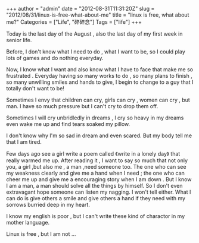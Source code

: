 +++
author = "admin"
date = "2012-08-31T11:31:20Z"
slug = "2012/08/31/linux-is-free-what-about-me"
title = "linux is free, what about me?"
Categories = ["Life", "碎碎念"]
Tags = ["life"]
+++

Today is the last day of the August , also the last day of my first week in senior life.

Before, I don't know what I need to do , what I want to be, so I could play lots of games and do nothing everyday.

Now, I know what I want and also know what I have to face that make me so frustrated . Everyday having so many works to do , so many plans to finish , so many unwilling smiles and hands to give, I begin to change to a guy that I totally don't want to be!

Sometimes I envy that children can cry, girls can cry , women can cry , but man. I have so much pressure but I can't cry to drop them off.

Sometimes I will cry unbridledly in dreams , I cry so heavy in my dreams even wake me up and find tears soaked my pillow.

I don't know why I'm so sad in dream and even scared. But my body tell me that I am tired.

Few days ago see a girl write a poem called 《write in a lonely day》 that really warmed me up.
After reading it , I want to say so much that not only you, a girl ,but also me , a man ,need someone too. The one who can see my weakness clearly and give me a hand when I need ; the one who can cheer me up and give me a encouraging story when I am down .
But I know I am a man, a man should solve all the things by himself. So I don't even extravagant hope someone can listen my nagging. I won't tell either.
 What I can do is give others a smile and give others a hand if they need with my sorrows burried deep in my heart.

I know my english is poor , but I can't write these kind of charactor in my mother language.

Linux is free , but I am not ...


